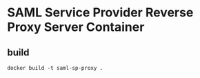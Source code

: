 # SAML Service Provider Reverse Proxy Server Container

## build

```
docker build -t saml-sp-proxy .
```
